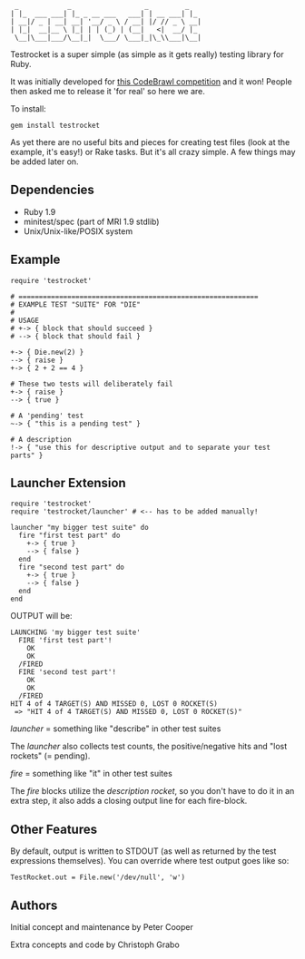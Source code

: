      _            _                  _         _   
    | |_  ___ ___| |_ _ __ ___   ___| | __ ___| |_ 
    | __|/ _ | __| __| '__/ _ \ / __| |/ // _ \ __|
    | |_|  __|__ \ |_| | | (_) | (__|   <|  __/ |_ 
     \__|\___|___/\__|_|  \___/ \___|_|\_\\___|\__|
                                                   
Testrocket is a super simple (as simple as it gets really) testing library for Ruby.

It was initially developed for [this CodeBrawl competition](http://codebrawl.com/articles/contest-rundown-ruby-testing-libraries) and it won! People then asked me to release it 'for real' so here we are.

To install:

    gem install testrocket
    
As yet there are no useful bits and pieces for creating test files (look at the example, it's easy!) or Rake tasks. But it's all crazy simple. A few things may be added later on.
    
Dependencies
------------

- Ruby 1.9
- minitest/spec (part of MRI 1.9 stdlib)
- Unix/Unix-like/POSIX system

Example
-------

    require 'testrocket'
    
    # ===========================================================
    # EXAMPLE TEST "SUITE" FOR "DIE"
    #
    # USAGE
    # +-> { block that should succeed }
    # --> { block that should fail }
    
    +-> { Die.new(2) }
    --> { raise }
    +-> { 2 + 2 == 4 }
    
    # These two tests will deliberately fail
    +-> { raise }
    --> { true }

    # A 'pending' test
    ~-> { "this is a pending test" }

    # A description
    !-> { "use this for descriptive output and to separate your test parts" }
    
Launcher Extension
------------------

    require 'testrocket'
    require 'testrocket/launcher' # <-- has to be added manually!
    
    launcher "my bigger test suite" do
      fire "first test part" do
        +-> { true }
        --> { false }
      end
      fire "second test part" do
        +-> { true }
        --> { false }
      end
    end
    
OUTPUT will be:
    
    LAUNCHING 'my bigger test suite'
      FIRE 'first test part'!
        OK
        OK
      /FIRED
      FIRE 'second test part'!
        OK
        OK
      /FIRED
    HIT 4 of 4 TARGET(S) AND MISSED 0, LOST 0 ROCKET(S)
     => "HIT 4 of 4 TARGET(S) AND MISSED 0, LOST 0 ROCKET(S)" 

_launcher_ = something like "describe" in other test suites

The _launcher_ also collects test counts, the positive/negative hits and "lost rockets" (= pending).

_fire_ = something like "it" in other test suites

The _fire_ blocks utilize the _description rocket_, so you don't have to do it in an extra step, it also adds a closing output line for each fire-block.
    
Other Features
--------------

By default, output is written to STDOUT (as well as returned by the test expressions themselves). You can override where test output goes like so:

    TestRocket.out = File.new('/dev/null', 'w')

Authors
-------

Initial concept and maintenance by Peter Cooper

Extra concepts and code by Christoph Grabo
